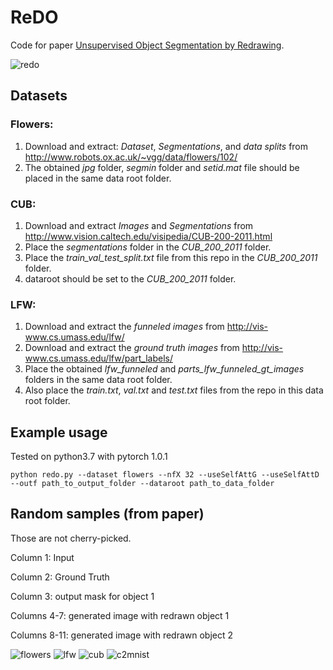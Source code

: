 # ReDO

Code for paper [Unsupervised Object Segmentation by Redrawing](https://arxiv.org/abs/1905.13539).


![redo](https://github.com/mickaelChen/ReDO/blob/master/imgs/redo.png)

## Datasets

### Flowers:
1. Download and extract: *Dataset*, *Segmentations*, and *data splits* from http://www.robots.ox.ac.uk/~vgg/data/flowers/102/ 
2. The obtained *jpg* folder, *segmin* folder and *setid.mat* file should be placed in the same data root folder.

### CUB:
1. Download and extract *Images* and *Segmentations* from http://www.vision.caltech.edu/visipedia/CUB-200-2011.html 
2. Place the *segmentations* folder in the *CUB_200_2011* folder.
3. Place the *train_val_test_split.txt* file from this repo in the *CUB_200_2011* folder.
4. dataroot should be set to the *CUB_200_2011* folder.

### LFW:
1. Download and extract the *funneled images* from http://vis-www.cs.umass.edu/lfw/
2. Download and extract the *ground truth images* from http://vis-www.cs.umass.edu/lfw/part_labels/
3. Place the obtained *lfw_funneled* and *parts_lfw_funneled_gt_images* folders in the same data root folder.
4. Also place the *train.txt*, *val.txt* and *test.txt* files from the repo in this data root folder.


## Example usage

Tested on python3.7 with pytorch 1.0.1

```
python redo.py --dataset flowers --nfX 32 --useSelfAttG --useSelfAttD --outf path_to_output_folder --dataroot path_to_data_folder
```

## Random samples (from paper)
Those are not cherry-picked.

Column 1: Input

Column 2: Ground Truth

Column 3: output mask for object 1

Columns 4-7: generated image with redrawn object 1

Columns 8-11: generated image with redrawn object 2

![flowers](https://github.com/mickaelChen/ReDO/blob/master/imgs/flowers.png)
![lfw](https://github.com/mickaelChen/ReDO/blob/master/imgs/lfw.png)
![cub](https://github.com/mickaelChen/ReDO/blob/master/imgs/cub.png)
![c2mnist](https://github.com/mickaelChen/ReDO/blob/master/imgs/cmnist.png)
